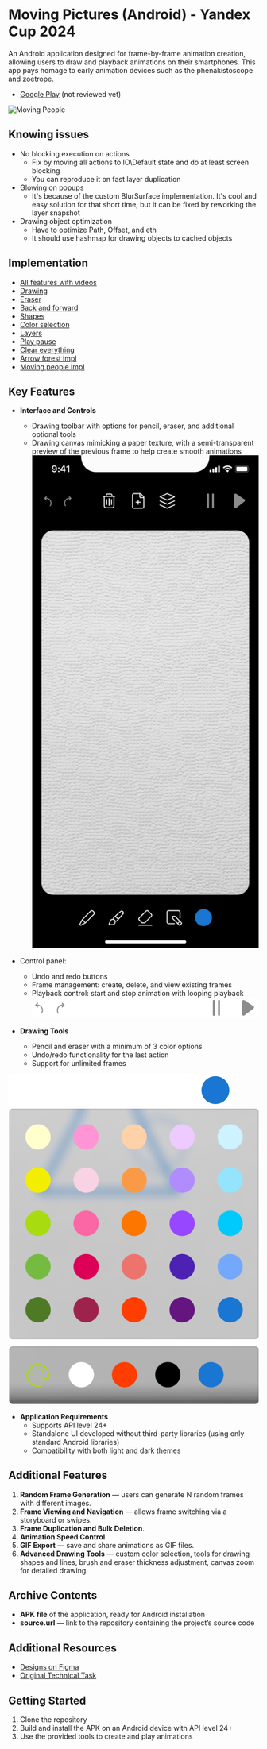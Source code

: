 # Moving Pictures (Android) - Yandex Cup 2024

An Android application designed for frame-by-frame animation creation, allowing users to draw and playback animations on their smartphones. This app pays homage to early animation devices such as the phenakistoscope and zoetrope.
- [Google Play](https://play.google.com/store/apps/details?id=com.movingpictures) (not reviewed yet)

![Moving People](images/moving_pictures.gif "moving people")

## Knowing issues
- No blocking execution on actions
  - Fix by moving all actions to IO\Default state and do at least screen blocking
  - You can reproduce it on fast layer duplication
- Glowing on popups
  - It's because of the custom BlurSurface implementation. It's cool and easy solution for that short time, but it can be fixed by reworking the layer snapshot
- Drawing object optimization
  - Have to optimize Path, Offset, and eth
  - It should use hashmap for drawing objects to cached objects

## Implementation
- [All features with videos](https://drive.google.com/drive/folders/1MnbSmebaZYbH1EDEs9NnTONmD3n-J2JU?usp=drive_link)
- [Drawing](https://drive.google.com/file/d/125_KzbLbZMrlcfcOHQLezu3oDaFurwyh/view?usp=drive_link)
- [Eraser](https://drive.google.com/file/d/1QdGe01SDlVOQe8Y6mFR0YrsH_LalNPkR/view?usp=drive_link)
- [Back and forward](https://drive.google.com/file/d/1MJXI_uA7aOYTLY2EC_8rx1jsbdiMpis9/view?usp=drive_link)
- [Shapes](https://drive.google.com/file/d/1pHhkPrlmGUVbCZ-8rH9uO4IxuQrepPpk/view?usp=drive_link)
- [Color selection](https://drive.google.com/file/d/1qWJcvMf-kWOI-Xx42fTbNSlNDjU800Jz/view?usp=drive_link)
- [Layers](https://drive.google.com/file/d/1L2RE9M-ifScTN4iVZZylJnwucsvL4SXC/view?usp=drive_link)
- [Play pause](https://drive.google.com/file/d/1gofUeWij20XqOdNcklVOScAfw5N5X524/view?usp=drive_link)
- [Clear everything](https://drive.google.com/file/d/1qexbuGmClx62_Yw71mvwQgHmNQgGd3Uz/view?usp=drive_link)
- [Arrow forest impl](https://drive.google.com/file/d/1NO4IOhxl9qeW_rFrcJnkggUhZ9VL2MDk/view?usp=drive_link)
- [Moving people impl](https://drive.google.com/file/d/1J3NKD13mr3mqF9ABOLWlUX5N8lL8uIDE/view?usp=drive_link)

## Key Features

- **Interface and Controls**
  - Drawing toolbar with options for pencil, eraser, and additional optional tools
  - Drawing canvas mimicking a paper texture, with a semi-transparent preview of the previous frame to help create smooth animations
![Canvas](images/canvas.jpg "Example of Canvas")


- Control panel:
  - Undo and redo buttons
  - Frame management: create, delete, and view existing frames
  - Playback control: start and stop animation with looping playback
![top tool bar](images/header.png "Header")


- **Drawing Tools**
  - Pencil and eraser with a minimum of 3 color options
  - Undo/redo functionality for the last action
  - Support for unlimited frames

![bottom tool bar](images/tab_bar.png "Footer")
![palitra](images/palitra.png "Palitra")


- **Application Requirements**
  - Supports API level 24+
  - Standalone UI developed without third-party libraries (using only standard Android libraries)
  - Compatibility with both light and dark themes

## Additional Features

1. **Random Frame Generation** — users can generate N random frames with different images.
2. **Frame Viewing and Navigation** — allows frame switching via a storyboard or swipes.
3. **Frame Duplication and Bulk Deletion**.
4. **Animation Speed Control**.
5. **GIF Export** — save and share animations as GIF files.
6. **Advanced Drawing Tools** — custom color selection, tools for drawing shapes and lines, brush and eraser thickness adjustment, canvas zoom for detailed drawing.

## Archive Contents

- **APK file** of the application, ready for Android installation
- **source.url** — link to the repository containing the project’s source code

## Additional Resources

- [Designs on Figma](https://www.figma.com/design/6QDUA0q5WZV6Fihhw5vPf7/%D0%9F%D1%80%D0%B8%D0%BB%D0%BE%D0%B6%D0%B5%D0%BD%D0%B8%D0%B5-Yandex-Cup-2024-(Copy)?node-id=0-1&t=5LEGC5cfpOYYAQiA-1)
- [Original Technical Task](https://contest.yandex.ru/contest/69723/problems?lang=ru)


## Getting Started

1. Clone the repository
2. Build and install the APK on an Android device with API level 24+
3. Use the provided tools to create and play animations
